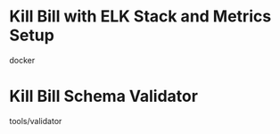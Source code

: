 
# Kill Bill with ELK Stack and Metrics Setup

docker

# Kill Bill Schema Validator

tools/validator
